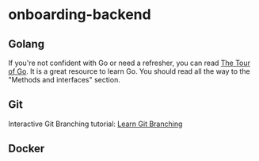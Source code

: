 # onboarding-backend

## Golang
If you're not confident with Go or need a refresher, you can read [The Tour of Go](https://tour.golang.org/). It is a great resource to learn Go. You should read all the way to the "Methods and interfaces" section.

## Git
Interactive Git Branching tutorial: [Learn Git Branching](https://learngitbranching.js.org/)

## Docker